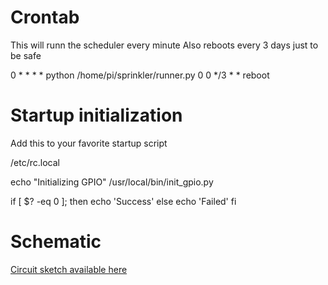 # Crontab
This will runn the scheduler every minute
Also reboots every 3 days just to be safe

 0 * * * * python /home/pi/sprinkler/runner.py
 0 0 */3 * * reboot

# Startup initialization
Add this to your favorite startup script

/etc/rc.local

echo "Initializing GPIO"
/usr/local/bin/init_gpio.py

if [ $? -eq 0 ]; then
  echo 'Success'
else
  echo 'Failed'
fi

# Schematic
[Circuit sketch available here](https://circuitmaker.com/Projects/Details/Zoltan-Damo/Automatic-sprinkler)
